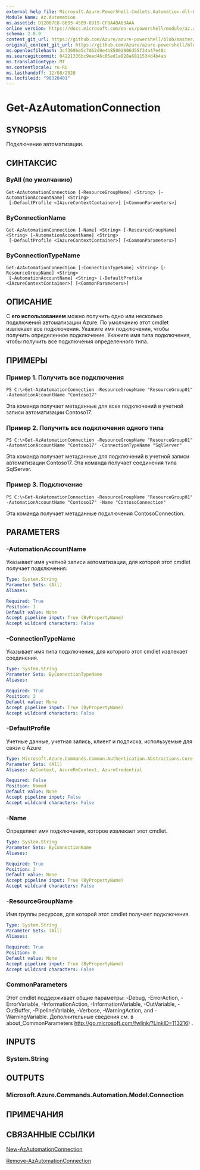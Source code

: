 ```yaml
---
external help file: Microsoft.Azure.PowerShell.Cmdlets.Automation.dll-Help.xml
Module Name: Az.Automation
ms.assetid: D12007E8-8693-45B9-8919-CF8A4BA63AAA
online version: https://docs.microsoft.com/en-us/powershell/module/az.automation/get-azautomationconnection
schema: 2.0.0
content_git_url: https://github.com/Azure/azure-powershell/blob/master/src/Automation/Automation/help/Get-AzAutomationConnection.md
original_content_git_url: https://github.com/Azure/azure-powershell/blob/master/src/Automation/Automation/help/Get-AzAutomationConnection.md
ms.openlocfilehash: 3cf369be5c7d62d9e4b85002906d55f34a47e40c
ms.sourcegitcommit: 04221336bc9eed46c05ed1e828a6811534d4b4ab
ms.translationtype: MT
ms.contentlocale: ru-RU
ms.lasthandoff: 12/08/2020
ms.locfileid: "98328401"
---
```

# Get-AzAutomationConnection

## SYNOPSIS
Подключение автоматизации.

## СИНТАКСИС

### ByAll (по умолчанию)
```
Get-AzAutomationConnection [-ResourceGroupName] <String> [-AutomationAccountName] <String>
 [-DefaultProfile <IAzureContextContainer>] [<CommonParameters>]
```

### ByConnectionName
```
Get-AzAutomationConnection [-Name] <String> [-ResourceGroupName] <String> [-AutomationAccountName] <String>
 [-DefaultProfile <IAzureContextContainer>] [<CommonParameters>]
```

### ByConnectionTypeName
```
Get-AzAutomationConnection [-ConnectionTypeName] <String> [-ResourceGroupName] <String>
 [-AutomationAccountName] <String> [-DefaultProfile <IAzureContextContainer>] [<CommonParameters>]
```

## ОПИСАНИЕ
С **его использованием** можно получить одно или несколько подключений автоматизации Azure.
По умолчанию этот cmdlet извлекает все подключения.
Укажите имя подключения, чтобы получить определенное подключение.
Укажите имя типа подключения, чтобы получить все подключения определенного типа.

## ПРИМЕРЫ

### Пример 1. Получить все подключения
```
PS C:\>Get-AzAutomationConnection -ResourceGroupName "ResourceGroup01" -AutomationAccountName "Contoso17"
```

Эта команда получает метаданные для всех подключений в учетной записи автоматизации Contoso17.

### Пример 2. Получить все подключения одного типа
```
PS C:\>Get-AzAutomationConnection -ResourceGroupName "ResourceGroup01" -AutomationAccountName "Contoso17" -ConnectionTypeName "SqlServer"
```

Эта команда получает метаданные для подключений в учетной записи автоматизации Contoso17.
Эта команда получает соединения типа SqlServer.

### Пример 3. Подключение
```
PS C:\>Get-AzAutomationConnection -ResourceGroupName "ResourceGroup01" -AutomationAccountName "Contoso17" -Name "ContosoConnection"
```

Эта команда получает метаданные подключения ContosoConnection.

## PARAMETERS

### -AutomationAccountName
Указывает имя учетной записи автоматизации, для которой этот cmdlet получает подключения.

```yaml
Type: System.String
Parameter Sets: (All)
Aliases:

Required: True
Position: 1
Default value: None
Accept pipeline input: True (ByPropertyName)
Accept wildcard characters: False
```

### -ConnectionTypeName
Указывает имя типа подключения, для которого этот cmdlet извлекает соединения.

```yaml
Type: System.String
Parameter Sets: ByConnectionTypeName
Aliases:

Required: True
Position: 2
Default value: None
Accept pipeline input: True (ByPropertyName)
Accept wildcard characters: False
```

### -DefaultProfile
Учетные данные, учетная запись, клиент и подписка, используемые для связи с Azure

```yaml
Type: Microsoft.Azure.Commands.Common.Authentication.Abstractions.Core.IAzureContextContainer
Parameter Sets: (All)
Aliases: AzContext, AzureRmContext, AzureCredential

Required: False
Position: Named
Default value: None
Accept pipeline input: False
Accept wildcard characters: False
```

### -Name
Определяет имя подключения, которое извлекает этот cmdlet.

```yaml
Type: System.String
Parameter Sets: ByConnectionName
Aliases:

Required: True
Position: 2
Default value: None
Accept pipeline input: True (ByPropertyName)
Accept wildcard characters: False
```

### -ResourceGroupName
Имя группы ресурсов, для которой этот cmdlet получает подключения.

```yaml
Type: System.String
Parameter Sets: (All)
Aliases:

Required: True
Position: 0
Default value: None
Accept pipeline input: True (ByPropertyName)
Accept wildcard characters: False
```

### CommonParameters
Этот cmdlet поддерживает общие параметры: -Debug, -ErrorAction, -ErrorVariable, -InformationAction, -InformationVariable, -OutVariable, -OutBuffer, -PipelineVariable, -Verbose, -WarningAction, and -WarningVariable. Дополнительные сведения см. в about_CommonParameters http://go.microsoft.com/fwlink/?LinkID=113216) .

## INPUTS

### System.String

## OUTPUTS

### Microsoft.Azure.Commands.Automation.Model.Connection

## ПРИМЕЧАНИЯ

## СВЯЗАННЫЕ ССЫЛКИ

[New-AzAutomationConnection](./New-AzAutomationConnection.md)

[Remove-AzAutomationConnection](./Remove-AzAutomationConnection.md)


